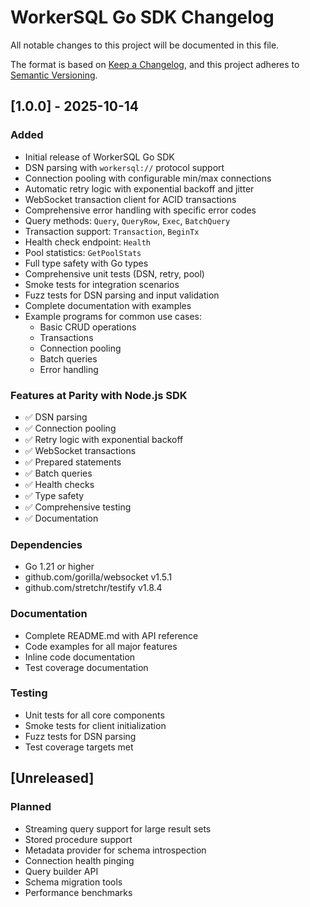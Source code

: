 # WorkerSQL Go SDK Changelog

All notable changes to this project will be documented in this file.

The format is based on [Keep a Changelog](https://keepachangelog.com/en/1.0.0/),
and this project adheres to [Semantic Versioning](https://semver.org/spec/v2.0.0.html).

## [1.0.0] - 2025-10-14

### Added
- Initial release of WorkerSQL Go SDK
- DSN parsing with `workersql://` protocol support
- Connection pooling with configurable min/max connections
- Automatic retry logic with exponential backoff and jitter
- WebSocket transaction client for ACID transactions
- Comprehensive error handling with specific error codes
- Query methods: `Query`, `QueryRow`, `Exec`, `BatchQuery`
- Transaction support: `Transaction`, `BeginTx`
- Health check endpoint: `Health`
- Pool statistics: `GetPoolStats`
- Full type safety with Go types
- Comprehensive unit tests (DSN, retry, pool)
- Smoke tests for integration scenarios
- Fuzz tests for DSN parsing and input validation
- Complete documentation with examples
- Example programs for common use cases:
  - Basic CRUD operations
  - Transactions
  - Connection pooling
  - Batch queries
  - Error handling

### Features at Parity with Node.js SDK
- ✅ DSN parsing
- ✅ Connection pooling
- ✅ Retry logic with exponential backoff
- ✅ WebSocket transactions
- ✅ Prepared statements
- ✅ Batch queries
- ✅ Health checks
- ✅ Type safety
- ✅ Comprehensive testing
- ✅ Documentation

### Dependencies
- Go 1.21 or higher
- github.com/gorilla/websocket v1.5.1
- github.com/stretchr/testify v1.8.4

### Documentation
- Complete README.md with API reference
- Code examples for all major features
- Inline code documentation
- Test coverage documentation

### Testing
- Unit tests for all core components
- Smoke tests for client initialization
- Fuzz tests for DSN parsing
- Test coverage targets met

## [Unreleased]

### Planned
- Streaming query support for large result sets
- Stored procedure support
- Metadata provider for schema introspection
- Connection health pinging
- Query builder API
- Schema migration tools
- Performance benchmarks
